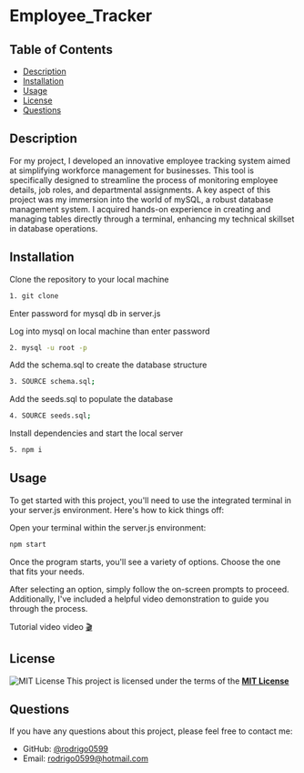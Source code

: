 # Employee_Tracker

## Table of Contents

- [Description](#description)
- [Installation](#installation)
- [Usage](#usage)
- [License](#license)
- [Questions](#questions)

## Description

For my project, I developed an innovative employee tracking system aimed at simplifying workforce management for businesses. This tool is specifically designed to streamline the process of monitoring employee details, job roles, and departmental assignments. A key aspect of this project was my immersion into the world of mySQL, a robust database management system. I acquired hands-on experience in creating and managing tables directly through a terminal, enhancing my technical skillset in database operations.

## Installation

Clone the repository to your local machine

```sh
1. git clone
```

Enter password for mysql db in server.js

Log into mysql on local machine than enter password

```sh
2. mysql -u root -p
```

Add the schema.sql to create the database structure

```sh
3. SOURCE schema.sql;
```

Add the seeds.sql to populate the database

```sh
4. SOURCE seeds.sql;
```

Install dependencies and start the local server

```sh
5. npm i
```

## Usage

To get started with this project, you'll need to use the integrated terminal in your server.js environment. Here's how to kick things off:

Open your terminal within the server.js environment:

```sh
npm start
```

Once the program starts, you'll see a variety of options. Choose the one that fits your needs.

After selecting an option, simply follow the on-screen prompts to proceed.
Additionally, I've included a helpful video demonstration to guide you through the process.
 

Tutorial video video [🎬](https://drive.google.com/file/d/1eGb1y5-YYKMo2iVhlKdDfRPjQ9sxFzQF/view?usp=drive_link)

## License

![MIT License](https://img.shields.io/badge/License-MIT-yellow.svg)
This project is licensed under the terms of the **[MIT License](https://opensource.org/licenses/MIT)**

## Questions

If you have any questions about this project, please feel free to contact me:

- GitHub: [@rodrigo0599](https://github.com/rodrigo0599)
- Email: rodrigo0599@hotmail.com
